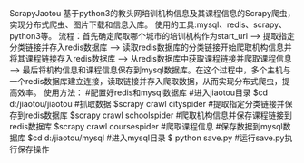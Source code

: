 ScrapyJaotou
基于python3的教头网培训机构信息及其课程信息的Scrapy爬虫，实现分布式爬虫、图片下载和信息入库。
使用的工具:mysql、redis、scrapy、python3等。
流程：首先确定爬取哪个城市的培训机构作为start_url --> 提取指定分类链接并存入redis数据库 --> 读取redis数据库的分类链接开始爬取机构信息并将其课程链接存入redis数据库 --> 从redis数据库中获取课程链接并爬取课程信息 --> 最后将机构信息和课程信息保存到mysql数据库。在这个过程中，多个主机与一个redis数据库建立连接，读取链接并存入爬取数据，从而实现分布式爬虫，提高效率。
使用方法：
   #配置好redis和mysql数据库
   #进入jiaotou目录
   $cd d:/jiaotou/jiaotou
   #抓取数据
   $scrapy crawl cityspider #提取指定分类链接并保存到redis数据库
   $scrapy crawl schoolspider #爬取机构信息并保存课程链接到redis数据库
   $scrapy crawl coursespider #爬取课程信息
   #保存数据到mysql数据库
   $cd d:/jiaotou/mysql #进入mysql目录
   $ python save.py #运行save.py执行保存操作
   



